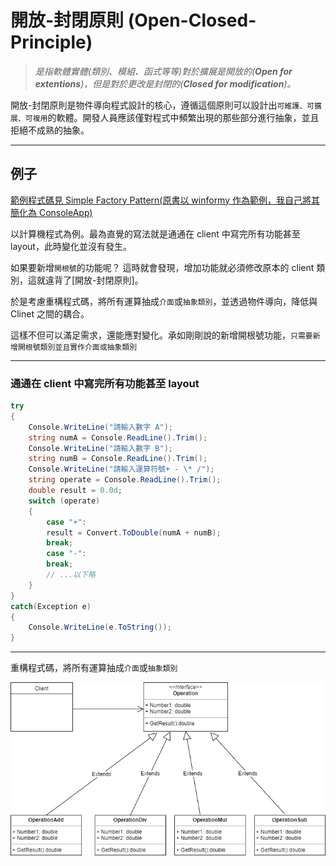 # **開放-封閉原則 (Open-Closed-Principle)**

> _是指軟體實體(類別、模組、函式等等)對於擴展是開放的(**Open for extentions**)，但是對於更改是封閉的(**Closed for modification**)。_

開放-封閉原則是物件導向程式設計的核心，遵循這個原則可以設計出`可維護、可擴展、可複用`的軟體。開發人員應該僅對程式中頻繁出現的那些部分進行抽象，並且拒絕不成熟的抽象。

---

## 例子

[範例程式碼見 Simple Factory Pattern(原書以 winformy 作為範例，我自己將其簡化為 ConsoleApp)](https://github.com/xiulolz/Design-Patterns-UsingCSharp/tree/master/SimpleFactory)

以計算機程式為例。最為直覺的寫法就是通通在 client 中寫完所有功能甚至 layout，此時變化並沒有發生。

如果要新增`開根號`的功能呢？
這時就會發現，增加功能就必須修改原本的 client 類別，這就違背了[開放-封閉原則]。

於是考慮重構程式碼，將所有運算抽成`介面`或`抽象類別`，並透過物件導向，降低與 Clinet 之間的耦合。

這樣不但可以滿足需求，還能應對變化。承如剛剛說的新增開根號功能，`只需要新增開根號類別並且實作介面或抽象類別`

---

### 通通在 client 中寫完所有功能甚至 layout

```C#
try
{
    Console.WriteLine("請輸入數字 A");
    string numA = Console.ReadLine().Trim();
    Console.WriteLine("請輸入數字 B");
    string numB = Console.ReadLine().Trim();
    Console.WriteLine("請輸入運算符號+ - \* /");
    string operate = Console.ReadLine().Trim();
    double result = 0.0d;
    switch (operate)
    {
        case "+":
        result = Convert.ToDouble(numA + numB);
        break;
        case "-":
        break;
        // ...以下略
    }
}
catch(Exception e)
{
    Console.WriteLine(e.ToString());
}
```

---

重構程式碼，將所有運算抽成`介面`或`抽象類別`

![開放封閉原則](https://github.com/xiulolz/Design-Patterns-UsingCSharp/blob/master/%E8%A8%AD%E8%A8%88%E6%A8%A1%E5%BC%8F%E5%8E%9F%E5%89%87/%E9%96%8B%E6%94%BE%E5%B0%81%E9%96%89%E5%8E%9F%E5%89%87uml.png)

